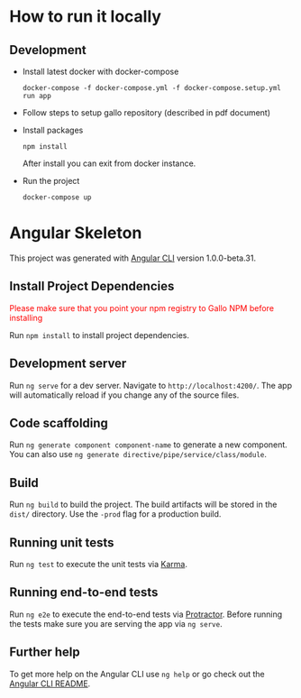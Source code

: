 # How to run it locally

## Development

- Install latest docker with docker-compose

  `docker-compose -f docker-compose.yml -f docker-compose.setup.yml run app`

- Follow steps to setup gallo repository (described in pdf document)

- Install packages

  `npm install`

  After install you can exit from docker instance.

- Run the project

  `docker-compose up`

# Angular Skeleton

This project was generated with [Angular CLI](https://github.com/angular/angular-cli) version 1.0.0-beta.31.

## Install Project Dependencies 
<span style="color: red">Please make sure that you point your npm registry to Gallo NPM before installing</span>

Run `npm install` to install project dependencies.

## Development server
Run `ng serve` for a dev server. Navigate to `http://localhost:4200/`. The app will automatically reload if you change any of the source files.

## Code scaffolding

Run `ng generate component component-name` to generate a new component. You can also use `ng generate directive/pipe/service/class/module`.

## Build

Run `ng build` to build the project. The build artifacts will be stored in the `dist/` directory. Use the `-prod` flag for a production build.

## Running unit tests

Run `ng test` to execute the unit tests via [Karma](https://karma-runner.github.io).

## Running end-to-end tests

Run `ng e2e` to execute the end-to-end tests via [Protractor](http://www.protractortest.org/).
Before running the tests make sure you are serving the app via `ng serve`.

## Further help

To get more help on the Angular CLI use `ng help` or go check out the [Angular CLI README](https://github.com/angular/angular-cli/blob/master/README.md).
